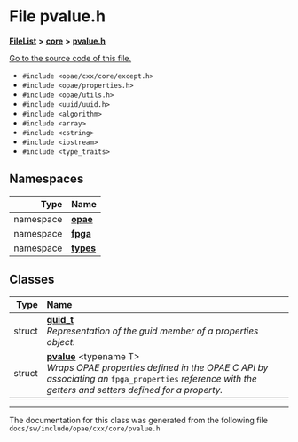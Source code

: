 
# File pvalue.h



[**FileList**](files.md) **>** [**core**](dir_23b1b9d7ef54caa3fa7bb54d9bc2d47a.md) **>** [**pvalue.h**](pvalue_8h.md)

[Go to the source code of this file.](pvalue_8h_source.md)



* `#include <opae/cxx/core/except.h>`
* `#include <opae/properties.h>`
* `#include <opae/utils.h>`
* `#include <uuid/uuid.h>`
* `#include <algorithm>`
* `#include <array>`
* `#include <cstring>`
* `#include <iostream>`
* `#include <type_traits>`









## Namespaces

| Type | Name |
| ---: | :--- |
| namespace | [**opae**](namespaceopae.md) <br> |
| namespace | [**fpga**](namespaceopae_1_1fpga.md) <br> |
| namespace | [**types**](namespaceopae_1_1fpga_1_1types.md) <br> |

## Classes

| Type | Name |
| ---: | :--- |
| struct | [**guid\_t**](structopae_1_1fpga_1_1types_1_1guid__t.md) <br>_Representation of the guid member of a properties object._  |
| struct | [**pvalue**](structopae_1_1fpga_1_1types_1_1pvalue.md) &lt;typename T&gt;<br>_Wraps OPAE properties defined in the OPAE C API by associating an_ `fpga_properties` _reference with the getters and setters defined for a property._ |














------------------------------
The documentation for this class was generated from the following file `docs/sw/include/opae/cxx/core/pvalue.h`